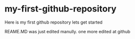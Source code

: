 # my-first-github-repository
Here is my first github repository lets get started 

REAME.MD was just edited manully. one more edited at github 
